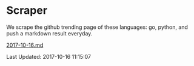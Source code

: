 # Scraper

We scrape the github trending page of these languages: go, python, and push a markdown result everyday.

[2017-10-16.md](https://github.com/borays/Scraper/blob/master/2017-10-16.md)

Last Updated: 2017-10-16 11:15:07